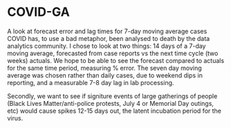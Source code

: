 # COVID-GA
A look at forecast error and lag times for 7-day moving average cases
COVID has, to use a bad metaphor, been analysed to death by the data analytics community.    I chose to look at two things:
14 days of a 7-day moving average, forecasted from case reports vs the next time cycle (two weeks) actuals.    We hope to be able to see the forecast compared to actuals for the same time period, measuring % error.   The seven day moving average was chosen rather than daily cases, due to weekend dips in reporting, and a measurable 7-8 day lag in lab processing.

Secondly, we want to see if signiture events of large gatherings of people (Black Lives Matter/anti-police protests, July 4 or Memorial Day outings, etc) would cause spikes 12-15 days out, the latent incubation period for the virus.

